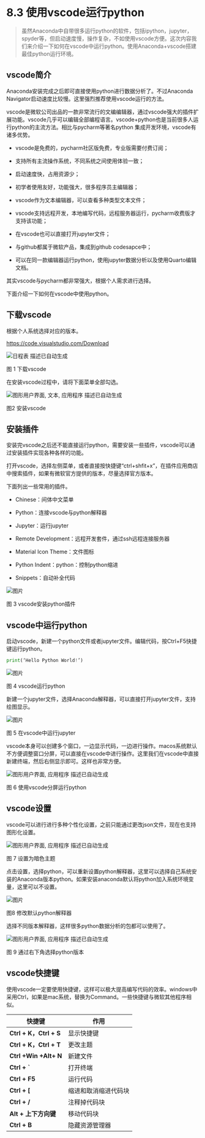 

# 8.3 使用vscode运行python

> 虽然Anaconda中自带很多运行python的软件，包括ipython，jupyter，spyder等，但启动速度慢，操作复杂，不如使用vscode方便。这次内容我们来介绍一下如何在vscode中运行python。使用Anaconda+vscode搭建最佳python运行环境。


## vscode简介
Anaconda安装完成之后即可直接使用python进行数据分析了。不过Anaconda Navigator启动速度比较慢。这里强烈推荐使用vscode运行的方法。

vscode是微软公司出品的一款非常流行的文编编辑器，通过vscode强大的插件扩展功能。vscode几乎可以编辑全部编程语言。vscode+python也是当前很多人运行python的主流方法。相比与pycharm等著名python 集成开发环境，vscode有诸多优势。

- vscode是免费的，pycharm社区版免费，专业版需要付费订阅；

- 支持所有主流操作系统，不同系统之间使用体验一致；

- 启动速度快，占用资源少；

- 初学者使用友好，功能强大，很多程序员主编辑器；

- vscode作为文本编辑器，可以查看多种类型文本文件；

- vscode支持远程开发，本地编写代码，远程服务器运行，pycharm收费版才支持该功能；

- 在vscode也可以直接打开jupyter文件；

- 与github都属于微软产品，集成到github codesapce中；

- 可以在同一款编辑器运行python，使用jupyter数据分析以及使用Quarto编辑文档。

其实vscode与pycharm都非常强大，根据个人需求进行选择。

下面介绍一下如何在vscode中使用python。

## 下载vscode

根据个人系统选择对应的版本。

https://code.visualstudio.com/Download

![日程表  描述已自动生成](./a3.assets/clip_image002.jpg)

图 1 下载vscode

 在安装vscode过程中，请将下面菜单全部勾选。

![图形用户界面, 文本, 应用程序  描述已自动生成](./a3.assets/clip_image004.jpg)

图2  安装vscode

##  安装插件

安装完vscode之后还不能直接运行python，需要安装一些插件，vscode可以通过安装插件实现各种各样的功能。

打开vscode，选择左侧菜单，或者直接按快捷键“ctrl+shfit+x”，在插件应用商店中搜索插件，如果有微软官方提供的版本，尽量选择官方版本。

下面列出一些常用的插件。

 

- Chinese：间体中文菜单

- Python：连接vscode与python解释器

- Jupyter：运行jupyter

- Remote Development：远程开发套件，通过ssh远程连接服务器

- Material Icon Theme：文件图标

- Python Indent：python：控制python缩进

- Snippets：自动补全代码

 

![图片](./a3.assets/clip_image006.png)

图 3 vscode安装python插件


## vscode中运行python

启动vscode，新建一个python文件或者jupyter文件。编辑代码，按Ctrl+F5快捷键运行python。

```python
print(‘Hello Python World!’)
```

![图片](./a3.assets/clip_image008.png)

图 4 vscode运行python

新建一个jupyter文件，选择Anaconda解释器，可以直接打开jupyter文件，支持绘图显示。

![图片](./a3.assets/clip_image010.png)

图 5 在vscode中运行jupyter

vscode本身可以创建多个窗口，一边显示代码，一边进行操作。macos系统默认不方便调整窗口分屏，可以直接在vscode中进行操作。这里我们在vscode中直接新建终端，然后右侧显示即可。这样也非常方便。

![图形用户界面, 应用程序  描述已自动生成](./a3.assets/clip_image012.jpg)

图 6 使用vscode分屏运行python

 

##  vscode设置

vscode可以进行进行多种个性化设置，之前只能通过更改json文件，现在也支持图形化设置。

![图形用户界面, 应用程序  描述已自动生成](./a3.assets/clip_image014.jpg)

图 7 设置为暗色主题

点击设置，选择python，可以重新设置python解释器，这里可以选择自己系统安装的Anaconda版本python。如果安装anaconda默认将python加入系统环境变量，这里可以不设置。

![图片](./a3.assets/clip_image016.png)

图8 修改默认python解释器

选择不同版本解释器，这样很多python数据分析的包都可以使用了。

![图形用户界面, 应用程序  描述已自动生成](./a3.assets/clip_image018.jpg)

图 9 通过右下角选择python版本

##  vscode快捷键

使用vscode一定要使用快捷键，这样可以极大提高编写代码的效率。windows中采用Ctrl，如果是mac系统，替换为Command。一些快捷键与微软其他程序相似。

| **快捷键**             | **作用**             |
| ---------------------- | -------------------- |
| **Ctrl + K，Ctrl + S** | 显示快捷键           |
| **Ctrl + K，Ctrl + T** | 更改主题             |
| **Ctrl +Win +Alt+ N**  | 新建文件             |
| **Ctrl + `**           | 打开终端             |
| **Ctrl + F5**          | 运行代码             |
| **Ctrl + [**           | 缩进和取消缩进代码块 |
| **Ctrl + /**           | 注释掉代码块         |
| **Alt + 上下方向键**   | 移动代码块           |
| **Ctrl + B**           | 隐藏资源管理器       |

 
